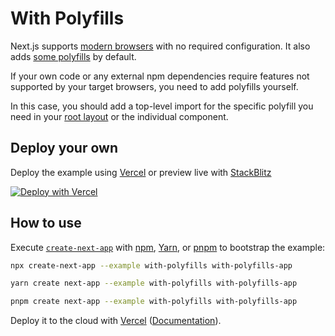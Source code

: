 # With Polyfills

Next.js supports [modern browsers](https://nextjs.org/docs/architecture/supported-browsers) with no required configuration. It also adds [some polyfills](https://nextjs.org/docs/architecture/supported-browsers#polyfills) by default.

If your own code or any external npm dependencies require features not supported by your target browsers, you need to add polyfills yourself.

In this case, you should add a top-level import for the specific polyfill you need in your [root layout](https://nextjs.org/docs/app/building-your-application/routing/layouts-and-templates#root-layout-required) or the individual component.

## Deploy your own

Deploy the example using [Vercel](https://vercel.com?utm_source=github&utm_medium=readme&utm_campaign=next-example) or preview live with [StackBlitz](https://stackblitz.com/github/vercel/next.js/tree/canary/examples/with-polyfills)

[![Deploy with Vercel](https://vercel.com/button)](https://vercel.com/new/clone?repository-url=https://github.com/vercel/next.js/tree/canary/examples/with-polyfills&project-name=with-polyfills&repository-name=with-polyfills)

## How to use

Execute [`create-next-app`](https://github.com/vercel/next.js/tree/canary/packages/create-next-app) with [npm](https://docs.npmjs.com/cli/init), [Yarn](https://yarnpkg.com/lang/en/docs/cli/create/), or [pnpm](https://pnpm.io) to bootstrap the example:

```bash
npx create-next-app --example with-polyfills with-polyfills-app
```

```bash
yarn create next-app --example with-polyfills with-polyfills-app
```

```bash
pnpm create next-app --example with-polyfills with-polyfills-app
```

Deploy it to the cloud with [Vercel](https://vercel.com/new?utm_source=github&utm_medium=readme&utm_campaign=next-example) ([Documentation](https://nextjs.org/docs/deployment)).
